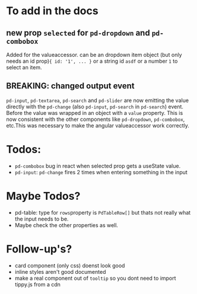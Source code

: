 # To add in the docs

## new prop `selected` for `pd-dropdown` and `pd-combobox`

Added for the valueaccessor. can be an dropdown item object (but only needs an id prop)`{ id: '1', ... }` or a string id `asdf` or a number `1` to select an item.

## BREAKING: changed output event

`pd-input`, `pd-textarea`, `pd-search` and `pd-slider` are now emitting the value directly with the `pd-change` (also `pd-input`, `pd-search` in `pd-search`) event. Before the value was wrapped in an object with a `value` property. This is now consistent with the other components like `pd-dropdown`, `pd-combobox`, etc.This was necessary to make the angular valueaccessor work correctly.

# Todos:

-   `pd-combobox` bug in react when selected prop gets a useState value.
-   `pd-input`: `pd-change` fires 2 times when entering something in the input

# Maybe Todos?

-   pd-table: type for `rows`property is `PdTableRow[]` but thats not really what the input needs to be.
-   Maybe check the other properties as well.

# Follow-up's?

-   card component (only css) doenst look good
-   inline styles aren't good documented
-   make a real component out of `tooltip` so you dont need to import tippy.js from a cdn
